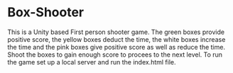 # Box-Shooter
This is a Unity based First person shooter game.
The green boxes provide positive score, the yellow boxes deduct the time, the white boxes increase the time and the pink boxes give positive score as well as reduce the time.
Shoot the boxes to gain enough score to procees to the next level.
To run the game set up a local server and run the index.html file.
